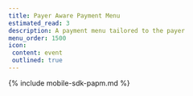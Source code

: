 ```yaml
---
title: Payer Aware Payment Menu
estimated_read: 3
description: A payment menu tailored to the payer
menu_order: 1500
icon:
 content: event
 outlined: true
---
```


{% include mobile-sdk-papm.md %}
